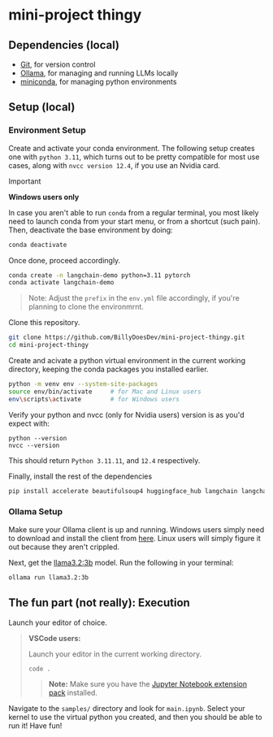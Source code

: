# mini-project thingy

## Dependencies (local)
- [Git](https://git-scm.com/downloads/), for version control
- [Ollama](https://ollama.com/), for managing and running LLMs locally
- [miniconda](https://www.anaconda.com/download/success), for managing python environments


## Setup (local)

### Environment Setup

Create and activate your conda environment. The following setup creates one with `python 3.11`, which turns out to be pretty compatible for most use cases, along with `nvcc version 12.4`, if you use an Nvidia card.

> [!IMPORTANT]
> **Windows users only**
> 
> In case you aren't able to run `conda` from a regular terminal, you most likely need to launch conda from your start menu, or from a shortcut (such pain). Then, deactivate the base environment by doing:
> ```sh
> conda deactivate
> ```
> Once done, proceed accordingly.

```sh
conda create -n langchain-demo python=3.11 pytorch
conda activate langchain-demo
```
> Note: Adjust the `prefix` in the `env.yml` file accordingly, if you're planning to clone the environmrnt.


Clone this repository.
```sh
git clone https://github.com/BillyDoesDev/mini-project-thingy.git
cd mini-project-thingy
```

Create and acivate a python virtual environment in the current working directory, keeping the conda packages you installed earlier.
```sh
python -m venv env --system-site-packages
source env/bin/activate     # for Mac and Linux users
env\scripts\activate        # for Windows users
```

Verify your python and nvcc (only for Nvidia users) version is as you'd expect with:
```
python --version
nvcc --version
```
This should return `Python 3.11.11`, and `12.4` respectively.

Finally, install the rest of the dependencies
```sh
pip install accelerate beautifulsoup4 huggingface_hub langchain langchain-community langchain-huggingface python-dotenv requests sentence_transformers ipykernel iprogress
```

### Ollama Setup

Make sure your Ollama client is up and running. Windows users simply need to download and install the client from [here](https://ollama.com/). Linux users will simply figure it out because they aren't crippled.

Next, get the [llama3.2:3b](https://ollama.com/library/llama3.2) model. Run the following in your terminal:
```sh
ollama run llama3.2:3b
```


## The fun part (not really): Execution

Launch your editor of choice.

> **VSCode users:**
> 
> Launch your editor in the current working directory.
> ```sh
> code .
> ```
> 
> > **Note:** Make sure you have the [Jupyter Notebook extension pack](https://marketplace.visualstudio.com/items?itemName=ms-toolsai.jupyter) installed.

Navigate to the `samples/` directory and look for `main.ipynb`. Select your kernel to use the virtual python you created, and then you should be able to run it! Have fun!